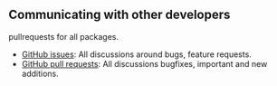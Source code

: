 ## Communicating with other developers

pullrequests for all packages.
- [GitHub issues](https://github.com/wooga/atlas-releaseNotesGenerator/issues): All discussions around bugs, feature requests.
- [GitHub pull requests](https://github.com/wooga/atlas-releaseNotesGenerator/pulls): All discussions bugfixes, important and new additions.
